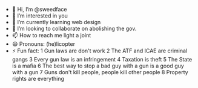 - 👋 Hi, I’m @sweedface
- 👀 I’m interested in you
- 🌱 I’m currently learning web design
- 💞️ I’m looking to collaborate on abolishing the gov.
- 📫 How to reach me light a joint
- 😄 Pronouns: (he)licopter
- ⚡ Fun fact:
1  Gun laws are don't work
2  The ATF and ICAE are criminal gangs
3  Every gun law is an infringement
4  Taxation is theft
5  The State is a mafia
6  The best way to stop a bad guy with a gun is a good guy with a gun
7  Guns don't kill people, people kill other people
8  Property rights are everything

<!---
sweedface/sweedface is a ✨ special ✨ repository because its `README.md` (this file) appears on your GitHub profile.
You can click the Preview link to take a look at your changes.
--->
